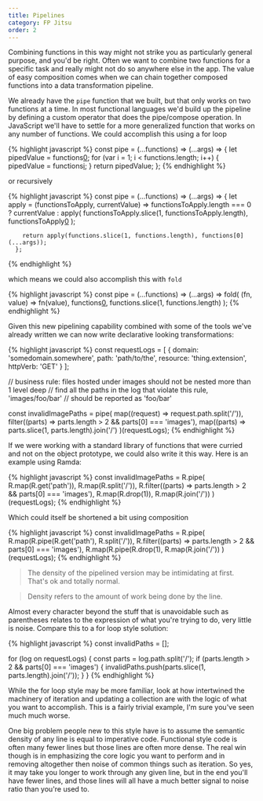 ```yaml
---
title: Pipelines
category: FP Jitsu
order: 2
---
```


Combining functions in this way might not strike you as particularly general purpose, and you'd be right. Often we want to combine two functions for a specific task and really might not do so anywhere else in the app. The value of easy composition comes when we can chain together composed functions into a data transformation pipeline.

We already have the `pipe` function that we built, but that only works on two functions at a time. In most functional languages we'd build up the pipeline by defining a custom operator that does the pipe/compose operation. In JavaScript we'll have to settle for a more generalized function that works on any number of functions. We could accomplish this using a for loop

{% highlight javascript %}
  const pipe =
    (...functions) =>
      (...args) => {
        let pipedValue = functions[0](...args);
        for (var i = 1; i < functions.length; i++) {
          pipedValue = functions[i](pipedValue);
        }
        return pipedValue;
      };
{% endhighlight %}

or recursively

{% highlight javascript %}
  const pipe =
    (...functions) =>
      (...args) => {
        let apply = (functionsToApply, currentValue) =>
          functionsToApply.length === 0
            ? currentValue
            : apply(
                functionsToApply.slice(1, functionsToApply.length),
                functionsToApply[0](currentValue)
              );

        return apply(functions.slice(1, functions.length), functions[0](...args));
      };
{% endhighlight %}

which means we could also accomplish this with `fold`

{% highlight javascript %}
  const pipe =
    (...functions) =>
      (...args) =>
        fold(
          (fn, value) => fn(value),
          functions[0](...args),
          functions.slice(1, functions.length)
        );
{% endhighlight %}

Given this new pipelining capability combined with some of the tools we've already written we can now write declarative looking transformations:

{% highlight javascript %}
  const requestLogs = [
    {
      domain: 'somedomain.somewhere',
      path: 'path/to/the',
      resource: 'thing.extension',
      httpVerb: 'GET'
    }
  ];

  // business rule: files hosted under images should not be nested more than 1 level deep
  // find all the paths in the log that violate this rule, 'images/foo/bar'
  // should be reported as 'foo/bar'

  const invalidImagePaths = pipe(
    map((request) => request.path.split('/')),
    filter((parts) => parts.length > 2 && parts[0] === 'images'),
    map((parts) => parts.slice(1, parts.length).join('/')
  )(requestLogs);
{% endhighlight %}

If we were working with a standard library of functions that were curried and not on the object prototype, we could also write it this way. Here is an example using Ramda:

{% highlight javascript %}
  const invalidImagePaths = R.pipe(
    R.map(R.get('path')),
    R.map(R.split('/')),
    R.filter((parts) => parts.length > 2 && parts[0] === 'images'),
    R.map(R.drop(1)),
    R.map(R.join('/'))
  )(requestLogs);
{% endhighlight %}

Which could itself be shortened a bit using composition

{% highlight javascript %}
  const invalidImagePaths = R.pipe(
    R.map(R.pipe(R.get('path'), R.split('/')),
    R.filter((parts) => parts.length > 2 && parts[0] === 'images'),
    R.map(R.pipe(R.drop(1), R.map(R.join('/'))
  )(requestLogs);
{% endhighlight %}

> The density of the pipelined version may be intimidating at first. That's ok and totally normal.

> Density refers to the amount of work being done by the line.

Almost every character beyond the stuff that is unavoidable such as parentheses relates to the expression of what you're trying to do, very little is noise. Compare this to a for loop style solution:

{% highlight javascript %}
  const invalidPaths = [];

  for (log on requestLogs) {
    const parts = log.path.split('/');
    if (parts.length > 2 && parts[0] === 'images') {
      invalidPaths.push(parts.slice(1, parts.length).join('/'));
    }
  }
{% endhighlight %}

While the for loop style may be more familiar, look at how intertwined the machinery of iteration and updating a collection are with the logic of what you want to accomplish. This is a fairly trivial example, I'm sure you've seen much much worse.

One big problem people new to this style have is to assume the semantic density of any line is equal to imperative code. Functional style code is often many fewer lines but those lines are often more dense. The real win though is in emphasizing the core logic you want to perform and in removing altogether then noise of common things such as iteration. So yes, it may take you longer to work through any given line, but in the end you'll have fewer lines, and those lines will all have a much better signal to noise ratio than you're used to.
